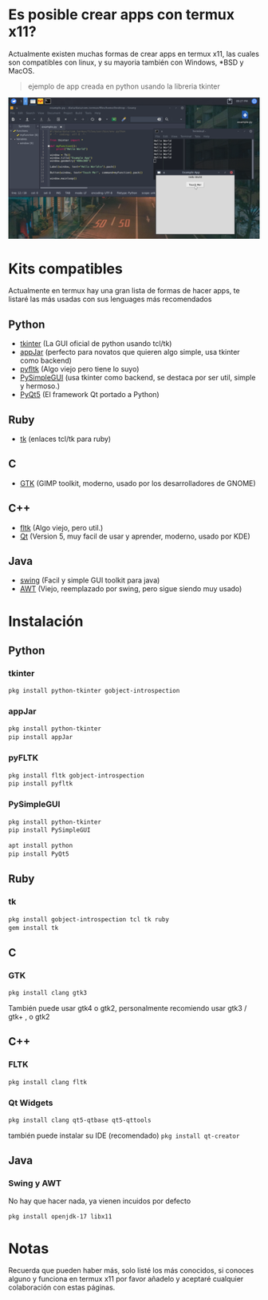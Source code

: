 # Es posible crear apps con termux x11?

Actualmente existen muchas formas de crear apps en termux x11, las cuales son compatibles con 
linux, y su mayoria también con Windows, *BSD y MacOS.

> ejemplo de app creada en python usando la libreria tkinter

![image](./preview.png)

# Kits compatibles 

Actualmente en termux hay una gran lista de formas de hacer apps, te listaré las más usadas con sus 
lenguages más recomendados 

## Python

- [tkinter](https://www.javatpoint.com/python-tkinter) (La GUI oficial de python usando tcl/tk)
- [appJar](http://appjar.info/) (perfecto para novatos que quieren algo simple, usa tkinter como backend)
- [pyfltk](https://pyfltk.sourceforge.io/docs/CH0_Preface.html) (Algo viejo pero tiene lo suyo)
- [PySimpleGUI](https://github.com/PySimpleGUI/PySimpleGUI) (usa tkinter como backend, se destaca por ser util, simple y hermoso.)
- [PyQt5](https://github.com/PyQt) (El framework Qt portado a Python)

## Ruby 

- [tk](https://github.com/ruby/tk) (enlaces tcl/tk para ruby)

## C

- [GTK](https://www.gtk.org/) (GIMP toolkit, moderno, usado por los desarrolladores de GNOME)

## C++

- [fltk](https://www.fltk.org/) (Algo viejo, pero util.)
- [Qt](https://www.qt.io/) (Version 5, muy facil de usar y aprender, moderno, usado por KDE)

## Java 

- [swing](https://www.javatpoint.com/java-swing) (Facil y simple GUI toolkit para java)
- [AWT](https://es.m.wikipedia.org/wiki/Abstract_Window_Toolkit) (Viejo, reemplazado por swing, pero sigue siendo muy usado)

# Instalación 

## Python

### tkinter

```bash
pkg install python-tkinter gobject-introspection
```

### appJar

```bash
pkg install python-tkinter
pip install appJar
```

### pyFLTK

```bash
pkg install fltk gobject-introspection
pip install pyfltk
```

### PySimpleGUI

```bash
pkg install python-tkinter
pip install PySimpleGUI
```

```bash
apt install python
pip install PyQt5
```

## Ruby 

### tk

```bash
pkg install gobject-introspection tcl tk ruby
gem install tk
```

## C

### GTK

```bash
pkg install clang gtk3
```
También puede usar gtk4 o gtk2, personalmente recomiendo usar gtk3 / gtk+ , o gtk2

## C++

### FLTK

```bash
pkg install clang fltk
```

### Qt Widgets

```bash
pkg install clang qt5-qtbase qt5-qttools
```

también puede instalar su IDE (recomendado) `pkg install qt-creator`

## Java

### Swing y AWT

No hay que hacer nada, ya vienen incuidos por defecto

```bash
pkg install openjdk-17 libx11
```

# Notas

Recuerda que pueden haber más, solo listé los más conocidos, si conoces alguno y funciona en termux
x11 por favor añadelo y aceptaré cualquier colaboración con estas páginas.



